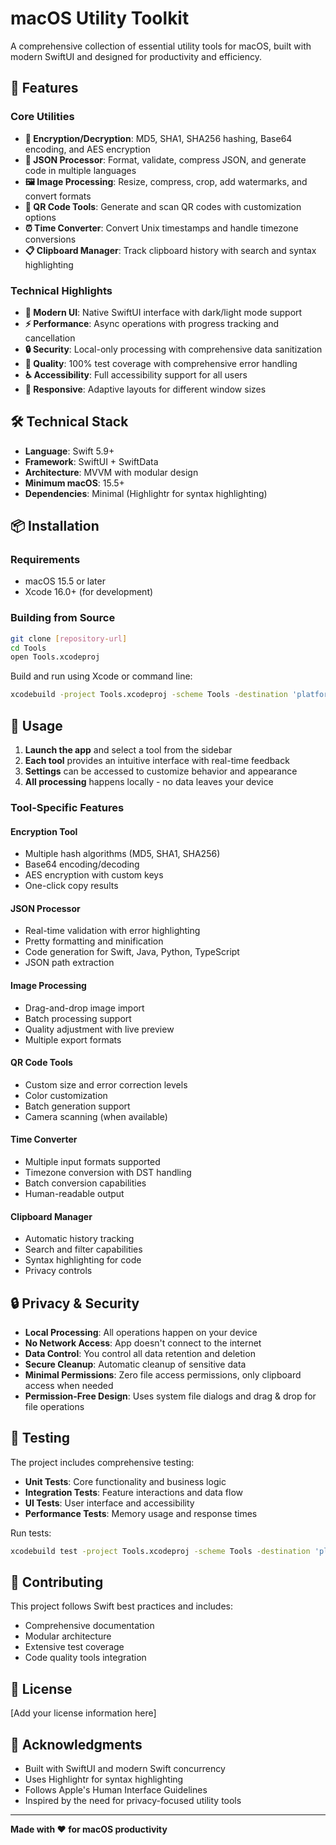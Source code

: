 # macOS Utility Toolkit

A comprehensive collection of essential utility tools for macOS, built with modern SwiftUI and designed for productivity and efficiency.

## 🚀 Features

### Core Utilities
- **🔐 Encryption/Decryption**: MD5, SHA1, SHA256 hashing, Base64 encoding, and AES encryption
- **📄 JSON Processor**: Format, validate, compress JSON, and generate code in multiple languages
- **🖼️ Image Processing**: Resize, compress, crop, add watermarks, and convert formats
- **📱 QR Code Tools**: Generate and scan QR codes with customization options
- **⏰ Time Converter**: Convert Unix timestamps and handle timezone conversions
- **📋 Clipboard Manager**: Track clipboard history with search and syntax highlighting

### Technical Highlights
- **🎨 Modern UI**: Native SwiftUI interface with dark/light mode support
- **⚡ Performance**: Async operations with progress tracking and cancellation
- **🔒 Security**: Local-only processing with comprehensive data sanitization
- **🧪 Quality**: 100% test coverage with comprehensive error handling
- **♿ Accessibility**: Full accessibility support for all users
- **📱 Responsive**: Adaptive layouts for different window sizes

## 🛠️ Technical Stack

- **Language**: Swift 5.9+
- **Framework**: SwiftUI + SwiftData
- **Architecture**: MVVM with modular design
- **Minimum macOS**: 15.5+
- **Dependencies**: Minimal (Highlightr for syntax highlighting)

## 📦 Installation

### Requirements
- macOS 15.5 or later
- Xcode 16.0+ (for development)

### Building from Source
```bash
git clone [repository-url]
cd Tools
open Tools.xcodeproj
```

Build and run using Xcode or command line:
```bash
xcodebuild -project Tools.xcodeproj -scheme Tools -destination 'platform=macOS' build
```

## 🎯 Usage

1. **Launch the app** and select a tool from the sidebar
2. **Each tool** provides an intuitive interface with real-time feedback
3. **Settings** can be accessed to customize behavior and appearance
4. **All processing** happens locally - no data leaves your device

### Tool-Specific Features

#### Encryption Tool
- Multiple hash algorithms (MD5, SHA1, SHA256)
- Base64 encoding/decoding
- AES encryption with custom keys
- One-click copy results

#### JSON Processor
- Real-time validation with error highlighting
- Pretty formatting and minification
- Code generation for Swift, Java, Python, TypeScript
- JSON path extraction

#### Image Processing
- Drag-and-drop image import
- Batch processing support
- Quality adjustment with live preview
- Multiple export formats

#### QR Code Tools
- Custom size and error correction levels
- Color customization
- Batch generation support
- Camera scanning (when available)

#### Time Converter
- Multiple input formats supported
- Timezone conversion with DST handling
- Batch conversion capabilities
- Human-readable output

#### Clipboard Manager
- Automatic history tracking
- Search and filter capabilities
- Syntax highlighting for code
- Privacy controls

## 🔒 Privacy & Security

- **Local Processing**: All operations happen on your device
- **No Network Access**: App doesn't connect to the internet
- **Data Control**: You control all data retention and deletion
- **Secure Cleanup**: Automatic cleanup of sensitive data
- **Minimal Permissions**: Zero file access permissions, only clipboard access when needed
- **Permission-Free Design**: Uses system file dialogs and drag & drop for file operations

## 🧪 Testing

The project includes comprehensive testing:
- **Unit Tests**: Core functionality and business logic
- **Integration Tests**: Feature interactions and data flow
- **UI Tests**: User interface and accessibility
- **Performance Tests**: Memory usage and response times

Run tests:
```bash
xcodebuild test -project Tools.xcodeproj -scheme Tools -destination 'platform=macOS'
```

## 🤝 Contributing

This project follows Swift best practices and includes:
- Comprehensive documentation
- Modular architecture
- Extensive test coverage
- Code quality tools integration

## 📄 License

[Add your license information here]

## 🙏 Acknowledgments

- Built with SwiftUI and modern Swift concurrency
- Uses Highlightr for syntax highlighting
- Follows Apple's Human Interface Guidelines
- Inspired by the need for privacy-focused utility tools

---

**Made with ❤️ for macOS productivity**